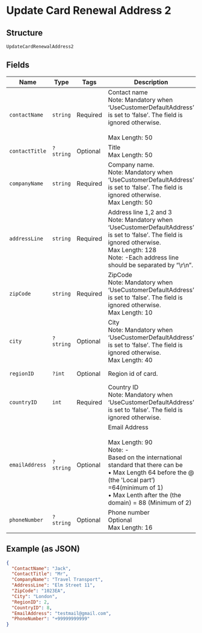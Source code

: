 
# Update Card Renewal Address 2

## Structure

`UpdateCardRenewalAddress2`

## Fields

| Name | Type | Tags | Description | Getter | Setter |
|  --- | --- | --- | --- | --- | --- |
| `contactName` | `string` | Required | Contact name<br>Note: Mandatory when ‘UseCustomerDefaultAddress’ is set to ‘false’. The field is ignored otherwise.<br><br>Max Length: 50 | getContactName(): string | setContactName(string contactName): void |
| `contactTitle` | `?string` | Optional | Title<br>Max Length: 50 | getContactTitle(): ?string | setContactTitle(?string contactTitle): void |
| `companyName` | `string` | Required | Company name.<br>Note: Mandatory when ‘UseCustomerDefaultAddress’ is set to ‘false’. The field is ignored otherwise.<br>Max Length: 50 | getCompanyName(): string | setCompanyName(string companyName): void |
| `addressLine` | `string` | Required | Address line 1,2 and 3<br>Note: Mandatory when ‘UseCustomerDefaultAddress’ is set to ‘false’. The field is ignored otherwise.<br>Max Length: 128<br>Note: -Each address line should be separated by “\r\n”. | getAddressLine(): string | setAddressLine(string addressLine): void |
| `zipCode` | `string` | Required | ZipCode<br>Note: Mandatory when ‘UseCustomerDefaultAddress’ is set to ‘false’. The field is ignored otherwise.<br>Max Length: 10 | getZipCode(): string | setZipCode(string zipCode): void |
| `city` | `?string` | Optional | City<br>Note: Mandatory when ‘UseCustomerDefaultAddress’ is set to ‘false’. The field is ignored otherwise.<br>Max Length: 40 | getCity(): ?string | setCity(?string city): void |
| `regionID` | `?int` | Optional | Region id of card. | getRegionID(): ?int | setRegionID(?int regionID): void |
| `countryID` | `int` | Required | Country ID<br>Note: Mandatory when ‘UseCustomerDefaultAddress’ is set to ‘false’. The field is ignored otherwise. | getCountryID(): int | setCountryID(int countryID): void |
| `emailAddress` | `?string` | Optional | Email Address<br><br>Max Length: 90<br>Note: -<br>Based on the international standard that there can be<br>•	Max Length 64 before the @ (the 'Local part’) =64(minimum of 1)<br>•	Max Lenth after the (the domain) = 88 (Minimum of 2) | getEmailAddress(): ?string | setEmailAddress(?string emailAddress): void |
| `phoneNumber` | `?string` | Optional | Phone number<br>Optional<br>Max Length: 16 | getPhoneNumber(): ?string | setPhoneNumber(?string phoneNumber): void |

## Example (as JSON)

```json
{
  "ContactName": "Jack",
  "ContactTitle": "Mr",
  "CompanyName": "Travel Transport",
  "AddressLine": "Elm Street 11",
  "ZipCode": "1023EA",
  "City": "London",
  "RegionID": 2,
  "CountryID": 8,
  "EmailAddress": "testmail@gmail.com",
  "PhoneNumber": "+99999999999"
}
```

